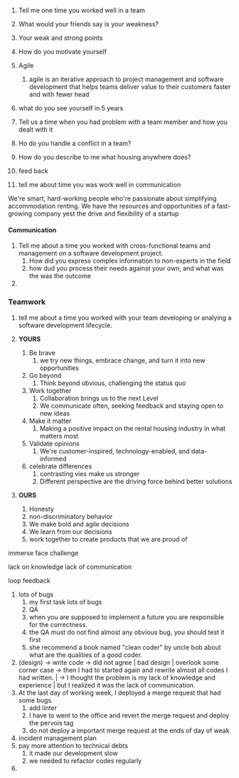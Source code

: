 
1. Tell me one time you worked well in a team
2. What would your friends say is your weakness?
3. Your weak and strong points
4. How do you motivate yourself
5. Agile
	1. agile is an iterative approach to project management and software development that helps teams deliver value to their customers faster and with fewer head
6. what do you see yourself in 5 years
7. Tell us a time when you had problem with a team member and how you dealt with it
8. Ho do you handle a conflict in a team?
9. How do you describe to me what housing anywhere does?


10. feed back
11. tell me about time you was work well in communication

We're smart, hard-working people who're passionate about simplifying accommodation renting.
We have the resources and opportunities of a fast-growing company yest the drive and flexibility of a startup


#### Communication
1. Tell me about a time you worked with cross-functional teams and management on a software development project.
	1. How did you express complex information to non-experts in the field
	2. how dud you process their needs against your own, and what was the was the outcome
2. 

### Teamwork
1. tell me about a time you worked with your team developing or analying a software development lifecycle.


3. __YOURS__
	1. Be brave
		1. we try new things, embrace change, and turn it into new opportunities
	2. Go beyond
		1. Think beyond obvious, challenging the status quo
	3. Work together
		1. Collaboration brings us to the next Level
		2. We communicate often, seeking feedback and staying open to new ideas
	4. Make it matter
		1. Making a positive impact on the rental housing industry in what matters most
	5. Validate opinions
		1. We're customer-inspired, technology-enabled, and data-informed
	6. celebrate differences
		1. contrasting vies make us stronger
		2. Different perspective are the driving force behind better solutions
4. __OURS__
	1. Honesty
	2. non-discriminatory behavior
	3. We make bold and agile decisions
	4. We learn from our decisions
	5.  work together to create products that we are proud of


immerse
face challenge

lack on knowledge
lack  of communication

loop feedback

1. lots of bugs
	1. my first task lots of bugs
	2. QA
	3. when you are supposed to implement a future you are responsible for the correctness.
	4. the QA must do not find almost  any obvious bug, you should test it first
	5. she recommend a book named "clean coder" by uncle bob about what are the qualities of a good coder.
2. (design) -> write code -> did not agree | bad design | overlook some corner case -> then I had to started again and rewrite almost all codes I had  written. | -> I thought the problem is my lack of knowledge and experience | but  I realized it was the lack of communication.
4. At the last day of working week, I deployed a merge request that had some bugs.
	1. add linter
	2. I have to went to the office and revert the merge request and deploy the pervois tag
	3. do not deploy a important merge request at the ends of day of weak
5. incident management plan
6. pay more attention to technical debts
	1. it made our development slow
	2. we needed to refactor codes regularly
7. 

